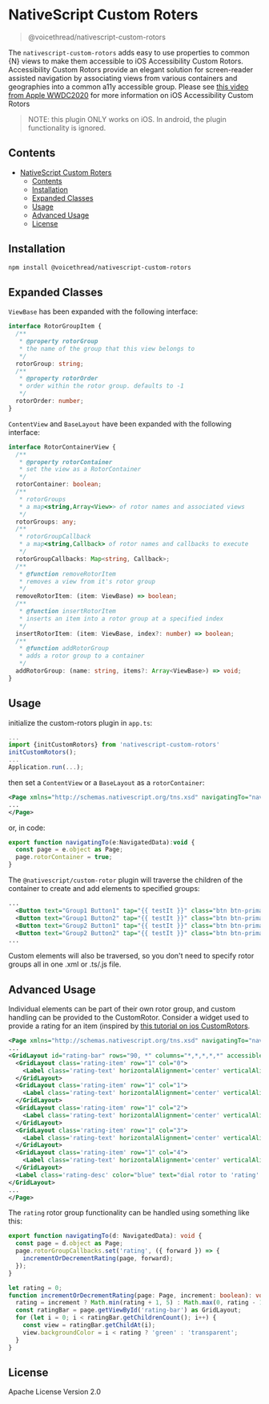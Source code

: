 # NativeScript Custom Roters

> @voicethread/nativescript-custom-rotors

The `nativescript-custom-rotors` adds easy to use properties to common {N} views to make them accessible to iOS Accessibility Custom Rotors. Accessibility Custom Rotors provide an elegant solution for screen-reader assisted navigation by associating views from various containers and geographies into a common a11y accessible group. Please see [this video from Apple WWDC2020](https://developer.apple.com/videos/play/wwdc2020/10116/) for more information on iOS Accessibility Custom Rotors

> NOTE: this plugin ONLY works on iOS. In android, the plugin functionality is ignored.

## Contents

- [NativeScript Custom Roters](#nativescript-custom-roters)
  - [Contents](#contents)
  - [Installation](#installation)
  - [Expanded Classes](#expanded-classes)
  - [Usage](#usage)
  - [Advanced Usage](#advanced-usage)
  - [License](#license)

## Installation

```bash
npm install @voicethread/nativescript-custom-rotors
```

## Expanded Classes

`ViewBase` has been expanded with the following interface:

```typescript
interface RotorGroupItem {
  /**
   * @property rotorGroup
   * the name of the group that this view belongs to
   */
  rotorGroup: string;
  /**
   * @property rotorOrder
   * order within the rotor group. defaults to -1
   */
  rotorOrder: number;
}
```

`ContentView` and `BaseLayout` have been expanded with the following interface:

```typescript
interface RotorContainerView {
  /**
   * @property rotorContainer
   * set the view as a RotorContainer
   */
  rotorContainer: boolean;
  /**
   * rotorGroups
   * a map<string,Array<View>> of rotor names and associated views
   */
  rotorGroups: any;
  /**
   * rotorGroupCallback
   * a map<string,Callback> of rotor names and callbacks to execute
   */
  rotorGroupCallbacks: Map<string, Callback>;
  /**
   * @function removeRotorItem
   * removes a view from it's rotor group
   */
  removeRotorItem: (item: ViewBase) => boolean;
  /**
   * @function insertRotorItem
   * inserts an item into a rotor group at a specified index
   */
  insertRotorItem: (item: ViewBase, index?: number) => boolean;
  /**
   * @function addRotorGroup
   * adds a rotor group to a container
   */
  addRotorGroup: (name: string, items?: Array<ViewBase>) => void;
}
```

## Usage

initialize the custom-rotors plugin in
`app.ts`:

```javascript
...
import {initCustomRotors} from 'nativescript-custom-rotors'
initCustomRotors();
...
Application.run(...);
```

then set a `ContentView` or a `BaseLayout` as a `rotorContainer`:

```xml
<Page xmlns="http://schemas.nativescript.org/tns.xsd" navigatingTo="navigatingTo" class="page" rotorContainer="true" >
...
</Page>
```

or, in code:

```javascript
export function navigatingTo(e:NavigatedData):void {
  const page = e.object as Page;
  page.rotorContainer = true;
}
```

The `@nativescript/custom-rotor` plugin will traverse the children of the container to create and add elements to specified groups:

```xml
...
  <Button text="Group1 Button1" tap="{{ testIt }}" class="btn btn-primary" rotorGroup="group1"/>
  <Button text="Group1 Button2" tap="{{ testIt }}" class="btn btn-primary" rotorGroup="group1"/>
  <Button text="Group2 Button1" tap="{{ testIt }}" class="btn btn-primary" rotorGroup="group2"/>
  <Button text="Group2 Button2" tap="{{ testIt }}" class="btn btn-primary" rotorGroup="group2"/>
...
```

Custom elements will also be traversed, so you don't need to specify rotor groups all in one .xml or .ts/.js file.

## Advanced Usage

Individual elements can be part of their own rotor group, and custom handling can be provided to the CustomRotor. Consider a widget used to provide a rating for an item (inspired by [this tutorial on ios CustomRotors](https://bignerdranch.com/blog/implementing-voiceover-with-a-custom-rotor/).

```xml
<Page xmlns="http://schemas.nativescript.org/tns.xsd" navigatingTo="navigatingTo" class="page" rotorContainer="true" >
...
<GridLayout id="rating-bar" rows="90, *" columns="*,*,*,*,*" accessible="true" rotorGroup="rating" row="1" col="1">
  <GridLayout class='rating-item' row="1" col="0">
    <Label class='rating-text' horizontalAlignment='center' verticalAlignment='middle' text="1" />
  </GridLayout>
  <GridLayout class='rating-item' row="1" col="1">
    <Label class='rating-text' horizontalAlignment='center' verticalAlignment='middle' text="2" />
  </GridLayout>
  <GridLayout class='rating-item' row="1" col="2">
    <Label class='rating-text' horizontalAlignment='center' verticalAlignment='middle' text="3" />
  </GridLayout>
  <GridLayout class='rating-item' row="1" col="3">
    <Label class='rating-text' horizontalAlignment='center' verticalAlignment='middle' text="4" />
  </GridLayout>
  <GridLayout class='rating-item' row="1" col="4">
    <Label class='rating-text' horizontalAlignment='center' verticalAlignment='middle' text="5" />
  </GridLayout>
  <Label class='rating-desc' color="blue" text="dial rotor to 'rating' then flick up and down to change the rating" row="0" col="0" colSpan="5" textWrap="true"/>
</GridLayout>
...
</Page>
```

The `rating` rotor group functionality can be handled using something like this:

```typescript
export function navigatingTo(d: NavigatedData): void {
  const page = d.object as Page;
  page.rotorGroupCallbacks.set('rating', ({ forward }) => {
    incrementOrDecrementRating(page, forward);
  });
}

let rating = 0;
function incrementOrDecrementRating(page: Page, increment: boolean): void {
  rating = increment ? Math.min(rating + 1, 5) : Math.max(0, rating - 1);
  const ratingBar = page.getViewById('rating-bar') as GridLayout;
  for (let i = 0; i < ratingBar.getChildrenCount(); i++) {
    const view = ratingBar.getChildAt(i);
    view.backgroundColor = i < rating ? 'green' : 'transparent';
  }
}
```

## License

Apache License Version 2.0

